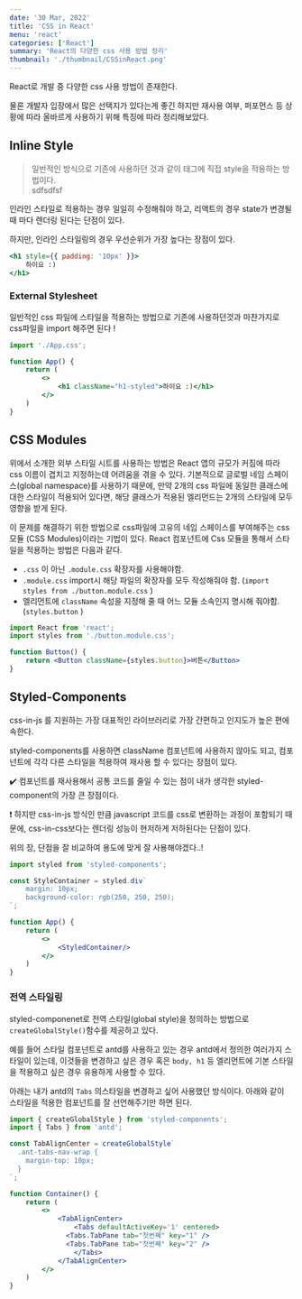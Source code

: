 ```yaml
---
date: '30 Mar, 2022'
title: 'CSS in React'
menu: 'react'
categories: ['React']
summary: 'React의 다양한 css 사용 방법 정리'
thumbnail: './thumbnail/CSSinReact.png'
---
```

React로 개발 중 다양한 css 사용 방법이 존재한다.

물론 개발자 입장에서 많은 선택지가 있다는게 좋긴 하지만 재사용 여부, 퍼포먼스 등 상황에 따라 올바르게 사용하기 위해 특징에 따라 정리해보았다.

## lnline Style

<blockquote>일반적인 방식으로 기존에 사용하던 것과 같이 태그에 직접 style을 적용하는 방법이다. <br/>sdfsdfsf</blockquote>

인라인 스타일로 적용하는 경우 일일히 수정해줘야 하고, 리액트의 경우 state가 변경될 때 마다 렌더링 된다는 단점이 있다.

하지만, 인라인 스타일링의 경우 우선순위가 가장 높다는 장점이 있다.

```jsx
<h1 style={{ padding: '10px' }}>
	하이요 :)
</h1>
```

### External Stylesheet

일반적인 css 파일에 스타일을 적용하는 방법으로 기존에 사용하던것과 마찬가지로 css파일을 import 해주면 된다 !

```jsx
import './App.css';

function App() {
	return (
		<>
			<h1 className="h1-styled">하이요 :)</h1>
		</>
	)
}

```

## **CSS Modules**

위에서 소개한 외부 스타일 시트를 사용하는 방법은 React 앱의 규모가 커짐에 따라 css 이름이 겹치고 지정하는데 어려움을 겪을 수 있다. 기본적으로 글로벌 네임 스페이스(global namespace)를 사용하기 때문에, 만약 2개의 css 파일에 동일한 클래스에 대한 스타일이 적용되어 있다면, 해당 클래스가 적용된 엘리먼드는 2개의 스타일에 모두 영향을 받게 된다.

이 문제를 해결하기 위한 방법으로 css파일에 고유의 네임 스페이스를 부여해주는 css 모듈 (CSS Modules)이라는 기법이 있다. React 컴포넌트에 Css 모듈을 통해서 스타일을 적용하는 방법은 다음과 같다.

* `.css` 이 아닌 `.module.css` 확장자를 사용해야함.
* `.module.css` import시 해당 파일의 확장자를 모두 작성해줘야 함. (`import styles from ./button.module.css` )
* 엘리먼트에 `className` 속성을 지정해 줄 때 어느 모듈 소속인지 명시해 줘야함. (`styles.button` )

```jsx
import React from 'react';
import styles from './button.module.css';

function Button() {
	return <Button className={styles.button}>버튼</Button>
}
```

## Styled-Components

css-in-js 를 지원하는 가장 대표적인 라이브러리로 가장 간편하고 인지도가 높은 편에 속한다.

styled-components를 사용하면 className 컴포넌트에 사용하지 않아도 되고, 컴포넌트에 각각 다른 스타일을 적용하여 재사용 할 수 있다는 장점이 있다.

✔️ 컴포넌트를 재사용해서 공통 코드를 줄일 수 있는 점이 내가 생각한 styled-component의 가장 큰 장점이다.

❗ 하지만 css-in-js 방식인 만큼 javascript 코드를 css로 변환하는 과정이 포함되기 때문에, css-in-css보다는 렌더링 성능이 현저하게 저하된다는 단점이 있다.

위의 장, 단점을 잘 비교하여 용도에 맞게 잘 사용해야겠다..!

```jsx
import styled from 'styled-components';

const StyleContainer = styled.div`
	margin: 10px;
	background-color: rgb(250, 250, 250);
`;

function App() {
	return (
		<>
			<StyledContainer/>
		</>
	)
}
```

### 전역 스타일링

styled-componenet로 전역 스타일(global style)을 정의하는 방법으로 `createGlobalStyle()`함수를 제공하고 있다.

예를 들어 스타일 컴포넌트로 antd를 사용하고 있는 경우 antd에서 정의한 여러가지 스타일이 있는데, 이것들을 변경하고 싶은 경우 혹은 `body, h1` 등 엘리먼트에 기본 스타일을 적용하고 싶은 경우 유용하게 사용할 수 있다.

아래는 내가 antd의 `Tabs` 의스타일을 변경하고 싶어 사용했던 방식이다. 아래와 같이 스타일을 적용한 컴포넌트를 잘 선언해주기만 하면 된다.

```jsx
import { createGlobalStyle } from 'styled-components';
import { Tabs } from 'antd';

const TabAlignCenter = createGlobalStyle`
  .ant-tabs-nav-wrap {
    margin-top: 10px;
  }
`;

function Container() {
	return (
		<>
			<TabAlignCenter>
				<Tabs defaultActiveKey='1' centered>
	          <Tabs.TabPane tab="첫번째" key="1" />
	          <Tabs.TabPane tab="첫번째" key="2" />
				</Tabs>
			</TabAlignCenter>
		</>
	)
}
```